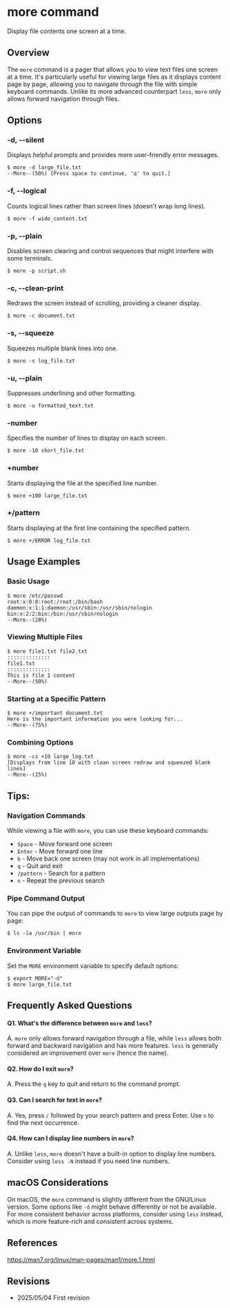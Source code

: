 # more command

Display file contents one screen at a time.

## Overview

The `more` command is a pager that allows you to view text files one screen at a time. It's particularly useful for viewing large files as it displays content page by page, allowing you to navigate through the file with simple keyboard commands. Unlike its more advanced counterpart `less`, `more` only allows forward navigation through files.

## Options

### **-d, --silent**

Displays helpful prompts and provides more user-friendly error messages.

```console
$ more -d large_file.txt
--More--(50%) [Press space to continue, 'q' to quit.]
```

### **-f, --logical**

Counts logical lines rather than screen lines (doesn't wrap long lines).

```console
$ more -f wide_content.txt
```

### **-p, --plain**

Disables screen clearing and control sequences that might interfere with some terminals.

```console
$ more -p script.sh
```

### **-c, --clean-print**

Redraws the screen instead of scrolling, providing a cleaner display.

```console
$ more -c document.txt
```

### **-s, --squeeze**

Squeezes multiple blank lines into one.

```console
$ more -s log_file.txt
```

### **-u, --plain**

Suppresses underlining and other formatting.

```console
$ more -u formatted_text.txt
```

### **-number**

Specifies the number of lines to display on each screen.

```console
$ more -10 short_file.txt
```

### **+number**

Starts displaying the file at the specified line number.

```console
$ more +100 large_file.txt
```

### **+/pattern**

Starts displaying at the first line containing the specified pattern.

```console
$ more +/ERROR log_file.txt
```

## Usage Examples

### Basic Usage

```console
$ more /etc/passwd
root:x:0:0:root:/root:/bin/bash
daemon:x:1:1:daemon:/usr/sbin:/usr/sbin/nologin
bin:x:2:2:bin:/bin:/usr/sbin/nologin
--More--(28%)
```

### Viewing Multiple Files

```console
$ more file1.txt file2.txt
::::::::::::::
file1.txt
::::::::::::::
This is file 1 content
--More--(50%)
```

### Starting at a Specific Pattern

```console
$ more +/important document.txt
Here is the important information you were looking for...
--More--(75%)
```

### Combining Options

```console
$ more -cs +10 large_log.txt
[Displays from line 10 with clean screen redraw and squeezed blank lines]
--More--(15%)
```

## Tips:

### Navigation Commands

While viewing a file with `more`, you can use these keyboard commands:
- `Space` - Move forward one screen
- `Enter` - Move forward one line
- `b` - Move back one screen (may not work in all implementations)
- `q` - Quit and exit
- `/pattern` - Search for a pattern
- `n` - Repeat the previous search

### Pipe Command Output

You can pipe the output of commands to `more` to view large outputs page by page:

```console
$ ls -la /usr/bin | more
```

### Environment Variable

Set the `MORE` environment variable to specify default options:

```console
$ export MORE="-d"
$ more large_file.txt
```

## Frequently Asked Questions

#### Q1. What's the difference between `more` and `less`?
A. `more` only allows forward navigation through a file, while `less` allows both forward and backward navigation and has more features. `less` is generally considered an improvement over `more` (hence the name).

#### Q2. How do I exit `more`?
A. Press the `q` key to quit and return to the command prompt.

#### Q3. Can I search for text in `more`?
A. Yes, press `/` followed by your search pattern and press Enter. Use `n` to find the next occurrence.

#### Q4. How can I display line numbers in `more`?
A. Unlike `less`, `more` doesn't have a built-in option to display line numbers. Consider using `less -N` instead if you need line numbers.

## macOS Considerations

On macOS, the `more` command is slightly different from the GNU/Linux version. Some options like `-d` might behave differently or not be available. For more consistent behavior across platforms, consider using `less` instead, which is more feature-rich and consistent across systems.

## References

https://man7.org/linux/man-pages/man1/more.1.html

## Revisions

- 2025/05/04 First revision